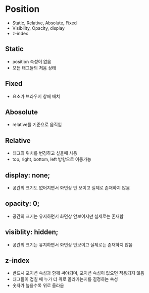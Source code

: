 # Position
  - Static, Relative, Absolute, Fixed
  - Visibility, Opacity, display
  - z-index

## Static
  - position 속성이 없음
  - 모든 태그들의 처음 상태

## Fixed
  - 요소가 브라우저 창에 배치

## Abosolute
  - relative를 기준으로 움직임

## Relative
  - 태그의 위치를 변경하고 싶을때 사용
  - top, right, bottom, left 방향으로 이동가능

## display: none;
  - 공간의 크기도 없어지면서 화면상 안 보이고 실제로 존재하지 않음

 ## opacity: 0;
   - 공간의 크기는 유지하면서 화면상 안보이지만 실제로는 존재함

## visiblity: hidden;
  - 공간의 크기는 유지하면서 화면상 안보이고 실제로는 존재하지 않음

## z-index
  - 반드시 포지션 속성과 함께 써야되며, 포지션 속성이 없으면 적용되지 않음
  - 태그들이 겹칠 때 누가 더 위로 올라가는지를 결정하는 속성
  - 숫자가 높을수록 위로 올라옴